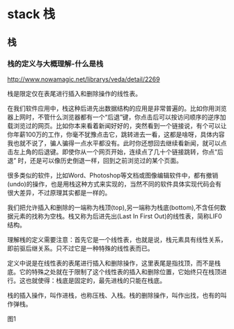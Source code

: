 # stack 栈


## 栈



### 栈的定义与大概理解-什么是栈

http://www.nowamagic.net/librarys/veda/detail/2269

栈是限定仅在表尾进行插入和删除操作的线性表。

在我们软件应用中，栈这种后进先出数据结构的应用是非常普遍的。比如你用浏览器上网时，不管什么浏览器都有一个“后退”键，你点击后可以按访问顺序的逆序加载浏览过的网页。比如你本来看着新闻好好的，突然看到一个链接说，有个可以让你年薪100万的工作，你毫不犹豫点击它，跳转进去一看，这都是啥呀，具体内容我也就不说了，骗人骗得一点水平都没有。此时你还想回去继续看新闻，就可以点击左上角的后退键。即使你从一个网页开始，连续点了几十个链接跳转，你点“后退” 时，还是可以像历史倒退一样，回到之前浏览过的某个页面。

很多类似的软件，比如Word、Photoshop等文档或图像编辑软件中，都有撤销(undo)的操作，也是用栈这种方式来实现的，当然不同的软件具体实现代码会有很大差异，不过原理其实都是一样的。

我们把允许插入和删除的一端称为栈顶(top),另一端称为栈底(bottom),不含任何数据元素的找称为空栈。栈又称为后进先出(Last In First Out)的线性表，简称LIF0结构。

理解桟的定义需要注意：首先它是一个线性表，也就是说，栈元素具有线性关系，即前驱后继关系。只不过它是一种特殊的线性表而已。

定义中说是在线性表的表尾进行插入和删除操作，这里表尾是指找顶，而不是栈底。它的特殊之处就在于限制了这个线性表的插入和删除位置，它始终只在栈顶进行。这也就使得：栈底是固定的，最先进栈的只能在栈底。

栈的插入操作，叫作进栈，也称压栈、入栈。栈的删除操作，叫作出找，也有的叫作弹栈。

图1